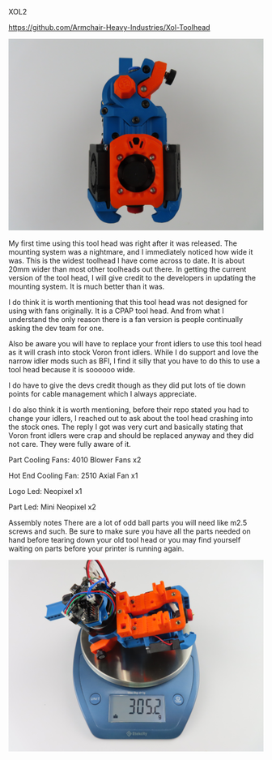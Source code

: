 XOL2

https://github.com/Armchair-Heavy-Industries/Xol-Toolhead

![Alt text]( https://github.com/TheKittieKatt/Information-Insights/blob/main/Toolhead%20Testing/XOL2/XOL2.JPG)

My first time using this tool head was right after it was released.  The mounting system was a nightmare, and I immediately noticed how wide it was.   This is the widest toolhead I have come across to date.   It is about 20mm wider than most other toolheads out there.   In getting the current version of the tool head, I will give credit to the developers in updating the mounting system.  It is much better than it was.    

I do think it is worth mentioning that this tool head was not designed for using with fans originally.  It is a CPAP tool head.   And from what I understand the only reason there is a fan version is people continually asking the dev team for one.    

Also be aware you will have to replace your front idlers to use this tool head as it will crash into stock Voron front idlers.   While I do support and love the narrow idler mods such as BFI, I find it silly that you have to do this to use a tool head because it is soooooo wide.   

I do have to give the devs credit though as they did put lots of tie down points for cable management which I always appreciate.   

I do also think it is worth mentioning, before their repo stated you had to change your idlers, I reached out to ask about the tool head crashing into the stock ones.  The reply I got was very curt and basically stating that Voron front idlers were crap and should be replaced anyway and they did not care.   They were fully aware of it.   

Part Cooling Fans:  4010 Blower Fans x2

Hot End Cooling Fan:  2510 Axial Fan x1

Logo Led:  Neopixel x1

Part Led:  Mini Neopixel x2

Assembly notes There are a lot of odd ball parts you will need like m2.5 screws and such.   Be sure to make sure you have all the parts needed on hand before tearing down your old tool head or you may find yourself waiting on parts before your printer is running again.   


![Alt text]( https://github.com/TheKittieKatt/Information-Insights/blob/main/Toolhead%20Testing/XOL2/XOL2Weight.JPG)
